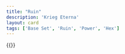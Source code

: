 ```yaml
---
title: "Ruin"
description: 'Krieg Eterna'
layout: card
tags: ['Base Set', 'Ruin', 'Power', 'Hex']
---
```

{{<card-detail-page title="Ruin" artwork="After Igor Svyatoslavich's fighting with the Cumans by Viktor Vasnetsov (1880)" />}}